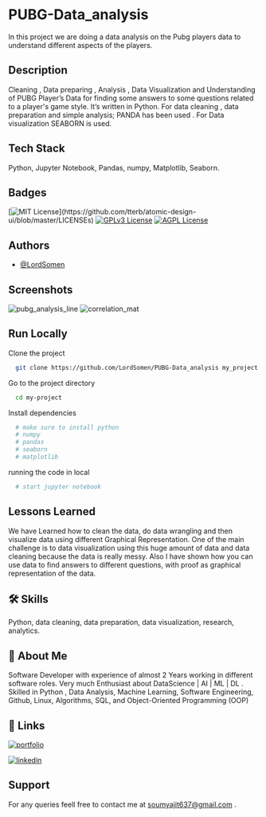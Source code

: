 # PUBG-Data_analysis

In this project we are doing a data analysis on the Pubg players data to understand different aspects of the players.

## Description

Cleaning , Data  preparing , Analysis , Data Visualization and Understanding of PUBG Player’s Data for finding some answers to some questions related to a player's game style. 
It’s written in Python. For data cleaning , data preparation and simple analysis; PANDA has been used . For Data visualization SEABORN is used. 



## Tech Stack

Python, Jupyter Notebook, Pandas, numpy, Matplotlib, Seaborn.



## Badges

[![MIT License](https://img.shields.io/apm/l/atomic-design-ui.svg?)](https://github.com/tterb/atomic-design-ui/blob/master/LICENSEs)
[![GPLv3 License](https://img.shields.io/badge/License-GPL%20v3-yellow.svg)](https://opensource.org/licenses/)
[![AGPL License](https://img.shields.io/badge/license-AGPL-blue.svg)](http://www.gnu.org/licenses/agpl-3.0)


## Authors

- [@LordSomen](https://github.com/LordSomen)


## Screenshots

![pubg_analysis_line](https://user-images.githubusercontent.com/29105619/150647516-098d8f9b-1dd8-48f1-8556-1e5e2504a8d2.png)
![correlation_mat](https://user-images.githubusercontent.com/29105619/150647528-482c1cad-d6cb-4bd6-9996-514e21281878.png)

## Run Locally

Clone the project

```bash
  git clone https://github.com/LordSomen/PUBG-Data_analysis my_project
```

Go to the project directory

```bash
  cd my-project
```

Install dependencies

```bash
  # make sure to install python
  # numpy
  # pandas
  # seaborn
  # matplotlib
```

running the code in local

```bash
  # start jupyter notebook
```


## Lessons Learned

We have Learned how to clean the data, do data wrangling and then visualize data using different Graphical Representation.
One of the main challenge is to data visualization using this huge amount of data and data cleaning because the data is really messy.
Also I have shown how you can use data to find answers to different questions, with proof as graphical representation of the data.


## 🛠 Skills
Python, data cleaning, data preparation, data visualization, research, analytics.


## 🚀 About Me
Software Developer with experience of almost 2 Years working in different software roles. Very much Enthusiast about  DataScience | AI | ML | DL . Skilled  in Python , Data Analysis, Machine Learning, Software Engineering, Github, Linux, Algorithms, SQL,  and Object-Oriented Programming (OOP)



## 🔗 Links
[![portfolio](https://img.shields.io/badge/my_portfolio-000?style=for-the-badge&logo=ko-fi&logoColor=white)](https://github.com/LordSomen)

[![linkedin](https://img.shields.io/badge/linkedin-0A66C2?style=for-the-badge&logo=linkedin&logoColor=white)](https://www.linkedin.com/in/soumyajit-pal-810283152/)


## Support

For any queries feell free to contact me at soumyajit637@gmail.com .

